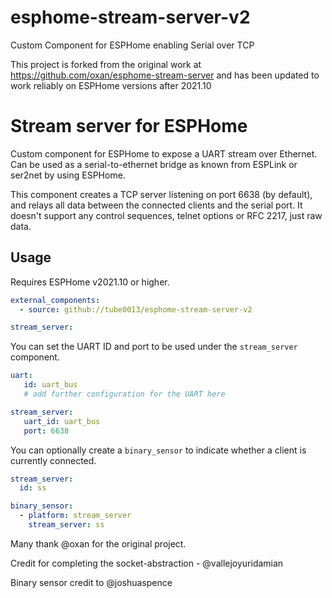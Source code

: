 # esphome-stream-server-v2
Custom Component for ESPHome enabling Serial over TCP

This project is forked from the original work at 
https://github.com/oxan/esphome-stream-server and has been updated to work reliably on ESPHome versions after 2021.10

Stream server for ESPHome
=========================

Custom component for ESPHome to expose a UART stream over Ethernet. Can be used as a serial-to-ethernet bridge as
known from ESPLink or ser2net by using ESPHome.

This component creates a TCP server listening on port 6638 (by default), and relays all data between the connected
clients and the serial port. It doesn't support any control sequences, telnet options or RFC 2217, just raw data.

Usage
-----

Requires ESPHome v2021.10 or higher.

```yaml
external_components:
  - source: github://tube0013/esphome-stream-server-v2

stream_server:
```

You can set the UART ID and port to be used under the `stream_server` component.

```yaml
uart:
   id: uart_bus
   # add further configuration for the UART here

stream_server:
   uart_id: uart_bus
   port: 6638
```

You can optionally create a `binary_sensor` to indicate whether a client is currently connected.

```yaml
stream_server:
  id: ss

binary_sensor:
  - platform: stream_server
    stream_server: ss
```

Many thank @oxan for the original project.

Credit for completing the socket-abstraction - @vallejoyuridamian

Binary sensor credit to @joshuaspence
